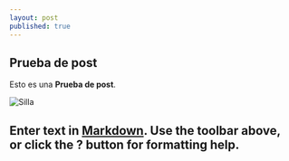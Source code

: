 ```yaml
---
layout: post
published: true
---
```


## Prueba de post

Esto es una **Prueba de post**.

![Silla](/https://www.dropbox.com/sh/g7nq8k0hntol3ws/AABQSjgQ-fabJc_5zFcS1fIba/03%20FOTOS/PUBLICADES/IMG_5430.JPG)

Enter text in [Markdown](http://daringfireball.net/projects/markdown/). Use the toolbar above, or click the **?** button for formatting help.
-